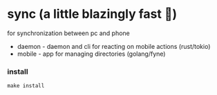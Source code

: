 # sync (a little blazingly fast 🚀)
for synchronization between pc and phone

- daemon - daemon and cli for reacting on mobile actions (rust/tokio)
- mobile - app for managing directories (golang/fyne)

### install
    make install
